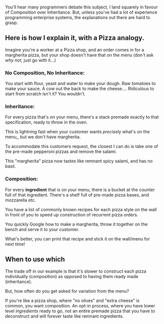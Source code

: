 
You'll hear many programmers debate this subject, I land squarely in favour of Composition over Inheritance. But, unless you've had a lot of experience programming enterprise systems, the explanations out there are hard to grasp.

## Here is how I explain it, with a Pizza analogy.

Imagine you're a worker at a Pizza shop, and an order comes in for a margherita pizza, but your shop doesn't have that on the menu (don't ask *why not*, just go with it...)

### No Composition, No Inheritance:

You start with flour, yeast and water to make your dough. Raw tomatoes to make your sauce. A cow out the back to make the cheese.... Ridiculous to start from scratch isn't it? You wouldn't.
### Inheritance:

For every pizza that's on your menu, there's a stack premade exactly to that specification,  ready to throw in the oven. 

This is lightning fast when your customer wants *precisely* what's on the menu,, but we don't have margherita.

To accommodate this customers request, the closest I can do is take one of the pre-made pepperoni pizzas and remove the salami. 

This "margherita" pizza now tastes like remnant spicy salami, and has no basil.

### Composition:

For every **ingredient** that is on your menu, there is a bucket at the counter full of that ingredient. There's a shelf full of pre-made pizza bases, and mozzarella etc.

You have a list of commonly known recipes for each pizza style on the wall in front of you to speed up construction of recurrent pizza orders.

You quickly Google how to make a margherita, throw it together on the bench and serve it to your customer. 

What's better, you can print that recipe and stick it on the wall/menu for next time!

## When to use which

The trade off in our example is that it's slower to construct each pizza individually (composition) as opposed to having them ready made (inheritance).

But, how often do you get asked for variation from the menu? 

If you're like a pizza shop, where "no olives" and "extra cheese" is common, you want composition. An opt-in process, where you have lower level *ingredients* ready to go, not an entire premade pizza that you have to deconstruct and will forever taste like remnant ingredients.
